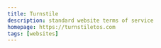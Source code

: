```yaml
---
title: Turnstile
description: standard website terms of service
homepage: https://turnstiletos.com
tags: [websites]
---
```

